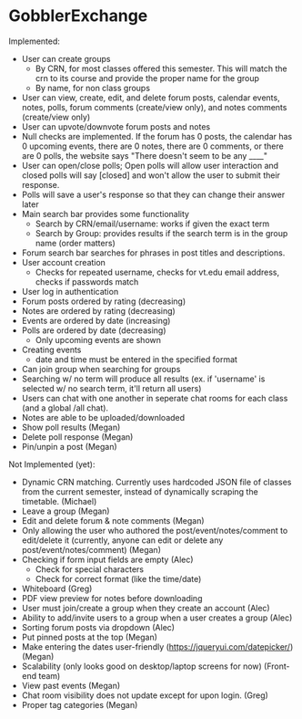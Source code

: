 # GobblerExchange

Implemented:
- User can create groups
  - By CRN, for most classes offered this semester. This will match the crn to its course and provide the proper name for the group
  - By name, for non class groups
- User can view, create, edit, and delete forum posts, calendar events, notes, polls, forum comments (create/view only), and notes comments (create/view only)
- User can upvote/downvote forum posts and notes
- Null checks are implemented. If the forum has 0 posts, the calendar has 0 upcoming events, there are 0 notes, there are 0 comments, or there are 0 polls, the website says "There doesn't seem to be any ____"
- User can open/close polls; Open polls will allow user interaction and closed polls will say [closed] and won't allow the user to submit their response.
- Polls will save a user's response so that they can change their answer later
- Main search bar provides some functionality
    - Search by CRN/email/username: works if given the exact term
    - Search by Group: provides results if the search term is in the group name (order matters)
- Forum search bar searches for phrases in post titles and descriptions.
- User account creation
  - Checks for repeated username, checks for vt.edu email address, checks if passwords match
- User log in authentication
- Forum posts ordered by rating (decreasing)
- Notes are ordered by rating (decreasing)
- Events are ordered by date (increasing)
- Polls are ordered by date (decreasing)
    - Only upcoming events are shown
- Creating events
    - date and time must be entered in the specified format
- Can join group when searching for groups
- Searching w/ no term will produce all results (ex. if 'username' is selected w/ no search term, it'll return all users)
- Users can chat with one another in seperate chat rooms for each class (and a global /all chat).
- Notes are able to be uploaded/downloaded
- Show poll results (Megan)
- Delete poll response (Megan)
- Pin/unpin a post (Megan)

Not Implemented (yet):
- Dynamic CRN matching. Currently uses hardcoded JSON file of classes from the current semester, instead of dynamically scraping the timetable. (Michael)
- Leave a group (Megan)
- Edit and delete forum & note comments (Megan)
- Only allowing the user who authored the post/event/notes/comment to edit/delete it (currently, anyone can edit or delete any post/event/notes/comment) (Megan)
- Checking if form input fields are empty (Alec)
  - Check for special characters
  - Check for correct format (like the time/date)
- Whiteboard (Greg)
- PDF view preview for notes before downloading
- User must join/create a group when they create an account (Alec)
- Ability to add/invite users to a group when a user creates a group (Alec)
- Sorting forum posts via dropdown (Alec)
- Put pinned posts at the top (Megan)
- Make entering the dates user-friendly (https://jqueryui.com/datepicker/) (Megan)
- Scalability (only looks good on desktop/laptop screens for now) (Front-end team)
- View past events (Megan)
- Chat room visibility does not update except for upon login. (Greg)
- Proper tag categories (Megan)
